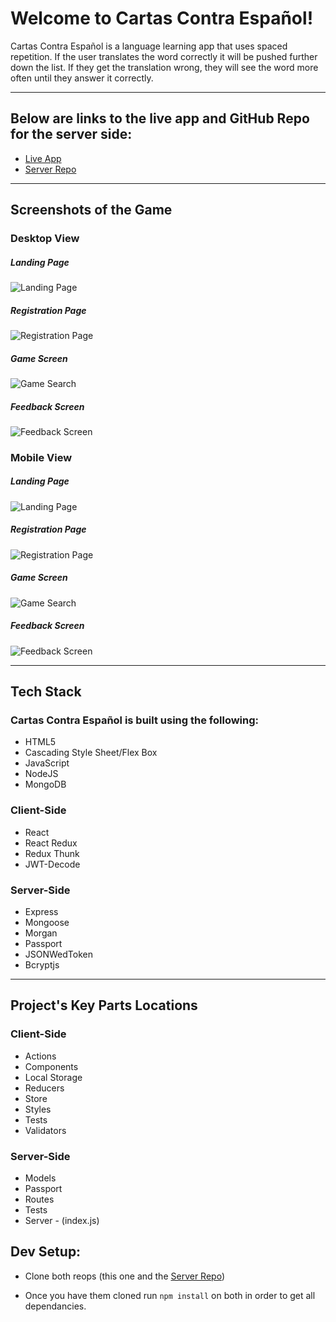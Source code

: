 # Welcome to Cartas Contra Español!

Cartas Contra Español is a language learning app that uses spaced repetition.  If the user translates the word correctly it will be pushed further down the list.  If they get the translation wrong, they will see the word more often until they answer it correctly. 

__________________________
## Below are links to the live app and GitHub Repo for the server side:
- [Live App](https://sr-app-sj.herokuapp.com/dashboard)
- [Server Repo](https://github.com/thinkful-ei21/spaced-rep-server-sonya-jonathan)


__________________________
## Screenshots of the Game

### Desktop View

##### Landing Page
![Landing Page](src/images/LG_LP.JPG)

##### Registration Page
![Registration Page](src/images/LG_RP.JPG)

##### Game Screen
![Game Search](src/images/LG_GS.JPG)

##### Feedback Screen
![Feedback Screen](src/images/LG_FS.JPG)

### Mobile View

##### Landing Page
![Landing Page](src/images/SM_LP.JPG)

##### Registration Page
![Registration Page](src/images/SM_RP.JPG)

##### Game Screen
![Game Search](src/images/SM_GS.JPG)

##### Feedback Screen
![Feedback Screen](src/images/SM_FS.JPG)

__________________________
## Tech Stack

### Cartas Contra Español is built using the following:
 
* HTML5
* Cascading Style Sheet/Flex Box
* JavaScript
* NodeJS
* MongoDB

### Client-Side

* React
* React Redux
* Redux Thunk
* JWT-Decode

### Server-Side

* Express
* Mongoose
* Morgan
* Passport
* JSONWedToken
* Bcryptjs
__________________________
## Project's Key Parts Locations

### Client-Side
* Actions
* Components 
* Local Storage
* Reducers
* Store
* Styles
* Tests
* Validators

### Server-Side
* Models
* Passport
* Routes
* Tests
* Server - (index.js)

## Dev Setup:

* Clone both reops (this one and the [Server Repo](https://github.com/thinkful-ei21/spaced-rep-server-sonya-jonathan))

* Once you have them cloned run `npm install` on both in order to get all dependancies.


